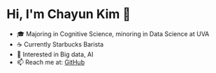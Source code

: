 # Hi, I'm Chayun Kim 👋

- 🎓 Majoring in Cognitive Science, minoring in Data Science at UVA
- ☕ Currently Starbucks Barista
- 🔎 Interested in Big data, AI
- 📫 Reach me at: [GitHub](https://github.com/Cykim0320)

